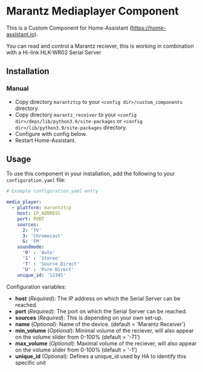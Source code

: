 # Marantz Mediaplayer Component
This is a Custom Component for Home-Assistant (https://home-assistant.io).

You can read and control a Marantz reciever, this is working in combination with a Hi-link HLK-WR02 Serial Server 

## Installation

### Manual
- Copy directory `marantztcp` to your `<config dir>/custom_components` directory.
- Copy directory `marantz_receiver` to your `<config dir>/deps/lib/python3.9/site-packages` or `<config dir>/lib/python3.9/site-packages` directory.
- Configure with config below.
- Restart Home-Assistant.

## Usage
To use this component in your installation, add the following to your `configuration.yaml` file:

```yaml
# Example configuration.yaml entry

media_player: 
  - platform: marantztcp
    host: IP_ADDRESS
    port: PORT
    sources:
      2: 'TV'
      3: 'Chromecast'
      G: 'FM'
    soundmode:
      '0' : 'Auto'
      '1' : 'Stereo'
      'T' : 'Source Direct'
      'U' : 'Pure Direct'
    unique_id: '12345'
```

Configuration variables:

- **host** (*Required*): The IP address on which the Serial Server can be reached.
- **port** (*Required*): The port on which the Serial Server can be reached.
- **sources** (*Required*): This is depending on your own set-up.
- **name** (*Optional*): Name of the device. (default = 'Marantz Receiver')
- **min_volume** (*Optional*): Minimal volume of the reciever, will also appear on the volume slider from 0-100% (default = '-71')
- **max_volume** (*Optional*): Maximal volume of the reciever, will also appear on the volume slider from 0-100%  (default = '-1')
- **unique_id** (Optional): Defines a unique_id used by HA to identify this specific unit
